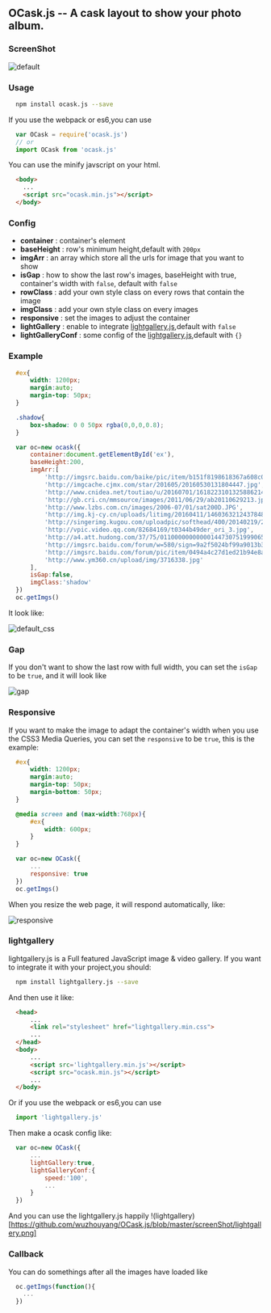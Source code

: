 ## OCask.js    -- A cask layout to show your photo album.
### ScreenShot
![default](https://github.com/wuzhouyang/OCask.js/blob/master/screenShot/default.png)
### Usage
``` bash
  npm install ocask.js --save
```
If you use the webpack or es6,you can use
``` javascript
  var OCask = require('ocask.js')
  // or
  import OCask from 'ocask.js'
```
You can use the minify javscript on your html.
``` html
  <body>
    ...
    <script src="ocask.min.js"></script>
  </body>
```
### Config
* **container** : container's element  
* **baseHeight** : row's minimum height,default with `200px`  
* **imgArr** : an array which store all the urls for image that you want to show  
* **isGap** : how to show the last row's images, baseHeight with true, container's width with `false`, default with `false` 
* **rowClass** : add your own style class on every rows that contain the image  
* **imgClass** : add your own style class on every images   
* **responsive** : set the images to adjust the container 
* **lightGallery** : enable to integrate [lightgallery.js](https://github.com/sachinchoolur/lightgallery.js),default with `false`
* **lightGalleryConf** : some config of the [lightgallery.js](https://github.com/sachinchoolur/lightgallery.js),default with `{}`
### Example
``` css
  #ex{
      width: 1200px;
      margin:auto;
      margin-top: 50px;
  }

  .shadow{
      box-shadow: 0 0 50px rgba(0,0,0,0.8);
  }
```
``` javascript
  var oc=new ocask({
      container:document.getElementById('ex'),
      baseHeight:200,
      imgArr:[
          'http://imgsrc.baidu.com/baike/pic/item/b151f8198618367a608c040a2b738bd4b21ce5e4.jpg',
          'http://imgcache.cjmx.com/star/201605/20160530131804447.jpg',
          'http://www.cnidea.net/toutiao/u/20160701/161822310132588621419.jpg',
          'http://gb.cri.cn/mmsource/images/2011/06/29/ab20110629213.jpg',
          'http://www.lzbs.com.cn/images/2006-07/01/sat200D.JPG',
          'http://img.kj-cy.cn/uploads/litimg/20160411/1460363212437848.jpg',
          'http://singerimg.kugou.com/uploadpic/softhead/400/20140219/20140219104100727871.jpg',
          'http://vpic.video.qq.com/82684169/t0344b49der_ori_3.jpg',
          'http://a4.att.hudong.com/37/75/01100000000000144730751999065_s.jpg',
          'http://imgsrc.baidu.com/forum/w=580/sign=9a2f5024bf99a9013b355b3e2d950a58/c124bc315c6034a8dbc034b1cc134954092376e5.jpg',
          'http://imgsrc.baidu.com/forum/pic/item/0494a4c27d1ed21b94e8ac09ad6eddc451da3f3d.jpg',
          'http://www.ym360.cn/upload/img/3716338.jpg'
      ],
      isGap:false,
      imgClass:'shadow'
  })
  oc.getImgs()
```
It look like:  

![default_css](https://github.com/wuzhouyang/OCask.js/blob/master/screenShot/default_css.png)

### Gap
If you don't want to show the last row with full width, you can set the `isGap` to be `true`, and it will look like  

![gap](https://github.com/wuzhouyang/OCask.js/blob/master/screenShot/gap.png)

### Responsive
If you want to make the image to adapt the container's width when you use the CSS3 Media Queries, you can set the `responsive` to be `true`, this is the example:  

``` css
  #ex{
      width: 1200px;
      margin:auto;
      margin-top: 50px;
      margin-bottom: 50px;
  }

  @media screen and (max-width:768px){
      #ex{
          width: 600px;
      }
  }
```
``` javascript
  var oc=new OCask({
      ...
      responsive: true
  })
  oc.getImgs()
```
When you resize the web page, it will respond automatically, like:  

![responsive](https://github.com/wuzhouyang/OCask.js/blob/master/screenShot/responsive.png)

### lightgallery
lightgallery.js is a Full featured JavaScript image & video gallery. If you want to integrate it with your project,you should:
``` bash
  npm install lightgallery.js --save
```
And then use it like:
``` html
  <head>
      ...
      <link rel="stylesheet" href="lightgallery.min.css">
      ...
  </head>
  <body>
      ...
      <script src='lightgallery.min.js'></script>
      <script src="ocask.min.js"></script>
      ...
  </body>
```
Or if you use the webpack or es6,you can use
``` javascript
  import 'lightgallery.js'
```
Then make a ocask config like:
``` javascript
  var oc=new OCask({
      ...
      lightGallery:true,
      lightGalleryConf:{
          speed:'100',
          ...
      }
  })
```
And you can use the lightgallery.js happily
!(lightgallery)[https://github.com/wuzhouyang/OCask.js/blob/master/screenShot/lightgallery.png]

### Callback
You can do somethings after all the images have loaded like
``` javascript
  oc.getImgs(function(){
    ...
  })
```